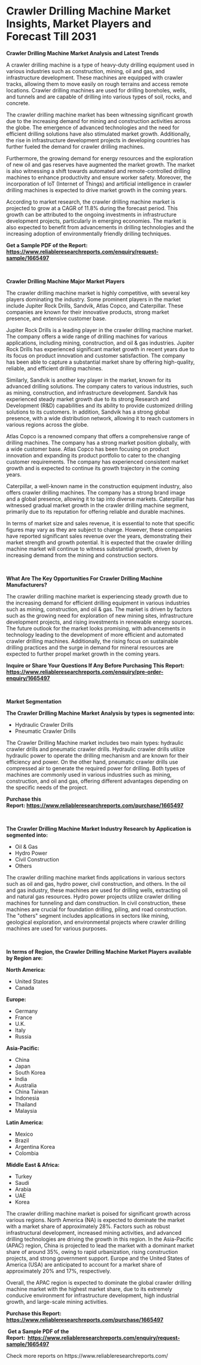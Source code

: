 <p><h1>Crawler Drilling Machine Market Insights, Market Players and Forecast Till 2031</h1></p><p><strong>Crawler Drilling Machine Market Analysis and Latest Trends</strong></p>
<p><p>A crawler drilling machine is a type of heavy-duty drilling equipment used in various industries such as construction, mining, oil and gas, and infrastructure development. These machines are equipped with crawler tracks, allowing them to move easily on rough terrains and access remote locations. Crawler drilling machines are used for drilling boreholes, wells, and tunnels and are capable of drilling into various types of soil, rocks, and concrete.</p><p>The crawler drilling machine market has been witnessing significant growth due to the increasing demand for mining and construction activities across the globe. The emergence of advanced technologies and the need for efficient drilling solutions have also stimulated market growth. Additionally, the rise in infrastructure development projects in developing countries has further fueled the demand for crawler drilling machines.</p><p>Furthermore, the growing demand for energy resources and the exploration of new oil and gas reserves have augmented the market growth. The market is also witnessing a shift towards automated and remote-controlled drilling machines to enhance productivity and ensure worker safety. Moreover, the incorporation of IoT (Internet of Things) and artificial intelligence in crawler drilling machines is expected to drive market growth in the coming years.</p><p>According to market research, the crawler drilling machine market is projected to grow at a CAGR of 11.8% during the forecast period. This growth can be attributed to the ongoing investments in infrastructure development projects, particularly in emerging economies. The market is also expected to benefit from advancements in drilling technologies and the increasing adoption of environmentally friendly drilling techniques.</p></p>
<p><strong>Get a Sample PDF of the Report:&nbsp; <a href="https://www.reliableresearchreports.com/enquiry/request-sample/1665497">https://www.reliableresearchreports.com/enquiry/request-sample/1665497</a></strong></p>
<p>&nbsp;</p>
<p><strong>Crawler Drilling Machine Major Market Players</strong></p>
<p><p>The crawler drilling machine market is highly competitive, with several key players dominating the industry. Some prominent players in the market include Jupiter Rock Drills, Sandvik, Atlas Copco, and Caterpillar. These companies are known for their innovative products, strong market presence, and extensive customer base.</p><p>Jupiter Rock Drills is a leading player in the crawler drilling machine market. The company offers a wide range of drilling machines for various applications, including mining, construction, and oil & gas industries. Jupiter Rock Drills has experienced significant market growth in recent years due to its focus on product innovation and customer satisfaction. The company has been able to capture a substantial market share by offering high-quality, reliable, and efficient drilling machines.</p><p>Similarly, Sandvik is another key player in the market, known for its advanced drilling solutions. The company caters to various industries, such as mining, construction, and infrastructure development. Sandvik has experienced steady market growth due to its strong Research and Development (R&D) capabilities and its ability to provide customized drilling solutions to its customers. In addition, Sandvik has a strong global presence, with a wide distribution network, allowing it to reach customers in various regions across the globe.</p><p>Atlas Copco is a renowned company that offers a comprehensive range of drilling machines. The company has a strong market position globally, with a wide customer base. Atlas Copco has been focusing on product innovation and expanding its product portfolio to cater to the changing customer requirements. The company has experienced consistent market growth and is expected to continue its growth trajectory in the coming years.</p><p>Caterpillar, a well-known name in the construction equipment industry, also offers crawler drilling machines. The company has a strong brand image and a global presence, allowing it to tap into diverse markets. Caterpillar has witnessed gradual market growth in the crawler drilling machine segment, primarily due to its reputation for offering reliable and durable machines.</p><p>In terms of market size and sales revenue, it is essential to note that specific figures may vary as they are subject to change. However, these companies have reported significant sales revenue over the years, demonstrating their market strength and growth potential. It is expected that the crawler drilling machine market will continue to witness substantial growth, driven by increasing demand from the mining and construction sectors.</p></p>
<p>&nbsp;</p>
<p><strong>What Are The Key Opportunities For Crawler Drilling Machine Manufacturers?</strong></p>
<p><p>The crawler drilling machine market is experiencing steady growth due to the increasing demand for efficient drilling equipment in various industries such as mining, construction, and oil & gas. The market is driven by factors such as the growing need for exploration of new mining sites, infrastructure development projects, and rising investments in renewable energy sources. The future outlook for the market looks promising, with advancements in technology leading to the development of more efficient and automated crawler drilling machines. Additionally, the rising focus on sustainable drilling practices and the surge in demand for mineral resources are expected to further propel market growth in the coming years.</p></p>
<p><strong>Inquire or Share Your Questions If Any Before Purchasing This Report: <a href="https://www.reliableresearchreports.com/enquiry/pre-order-enquiry/1665497">https://www.reliableresearchreports.com/enquiry/pre-order-enquiry/1665497</a></strong></p>
<p>&nbsp;</p>
<p><strong>Market Segmentation</strong></p>
<p><strong>The Crawler Drilling Machine Market Analysis by types is segmented into:</strong></p>
<p><ul><li>Hydraulic Crawler Drills</li><li>Pneumatic Crawler Drills</li></ul></p>
<p><p>The Crawler Drilling Machine market includes two main types: hydraulic crawler drills and pneumatic crawler drills. Hydraulic crawler drills utilize hydraulic power to operate the drilling mechanism and are known for their efficiency and power. On the other hand, pneumatic crawler drills use compressed air to generate the required power for drilling. Both types of machines are commonly used in various industries such as mining, construction, and oil and gas, offering different advantages depending on the specific needs of the project.</p></p>
<p><strong>Purchase this Report:&nbsp;<a href="https://www.reliableresearchreports.com/purchase/1665497">https://www.reliableresearchreports.com/purchase/1665497</a></strong></p>
<p>&nbsp;</p>
<p><strong>The Crawler Drilling Machine Market Industry Research by Application is segmented into:</strong></p>
<p><ul><li>Oil & Gas</li><li>Hydro Power</li><li>Civil Construction</li><li>Others</li></ul></p>
<p><p>The crawler drilling machine market finds applications in various sectors such as oil and gas, hydro power, civil construction, and others. In the oil and gas industry, these machines are used for drilling wells, extracting oil and natural gas resources. Hydro power projects utilize crawler drilling machines for tunneling and dam construction. In civil construction, these machines are crucial for foundation drilling, piling, and road construction. The "others" segment includes applications in sectors like mining, geological exploration, and environmental projects where crawler drilling machines are used for various purposes.</p></p>
<p>&nbsp;</p>
<p><strong>In terms of Region, the Crawler Drilling Machine Market Players available by Region are:</strong></p>
<p>
    <p> <strong> North America: </strong>
        <ul>
            <li>United States</li>
            <li>Canada</li>
        </ul>
        </p> 
    <p> <strong> Europe: </strong>
        <ul>
            <li>Germany</li>
            <li>France</li>
            <li>U.K.</li>
            <li>Italy</li>
            <li>Russia</li>
        </ul>
        </p> 
    <p> <strong> Asia-Pacific: </strong>
        <ul>
            <li>China</li>
            <li>Japan</li>
            <li>South Korea</li>
            <li>India</li>
            <li>Australia</li>
            <li>China Taiwan</li>
            <li>Indonesia</li>
            <li>Thailand</li>
            <li>Malaysia</li>
        </ul>
        </p> 
    <p> <strong> Latin America: </strong>
        <ul>
            <li>Mexico</li>
            <li>Brazil</li>
            <li>Argentina Korea</li>
            <li>Colombia</li>
        </ul>
        </p> 
    <p> <strong> Middle East & Africa: </strong>
        <ul>
            <li>Turkey</li>
            <li>Saudi</li>
            <li>Arabia</li>
            <li>UAE</li>
            <li>Korea</li>
        </ul>
    </p>
    </p>
<p><p>The crawler drilling machine market is poised for significant growth across various regions. North America (NA) is expected to dominate the market with a market share of approximately 28%. Factors such as robust infrastructural development, increased mining activities, and advanced drilling technologies are driving the growth in this region. In the Asia-Pacific (APAC) region, China is projected to lead the market with a dominant market share of around 35%, owing to rapid urbanization, rising construction projects, and strong government support. Europe and the United States of America (USA) are anticipated to account for a market share of approximately 20% and 17%, respectively. </p><p>Overall, the APAC region is expected to dominate the global crawler drilling machine market with the highest market share, due to its extremely conducive environment for infrastructure development, high industrial growth, and large-scale mining activities.</p></p>
<p><strong>Purchase this Report: <a href="https://www.reliableresearchreports.com/purchase/1665497">https://www.reliableresearchreports.com/purchase/1665497</a></strong></p>
<p>&nbsp;<strong>Get a Sample PDF of the Report:&nbsp;&nbsp;<a href="https://www.reliableresearchreports.com/enquiry/request-sample/1665497">https://www.reliableresearchreports.com/enquiry/request-sample/1665497</a></strong></p>
<p><strong></strong></p>
<p>Check more reports on https://www.reliableresearchreports.com/</p>